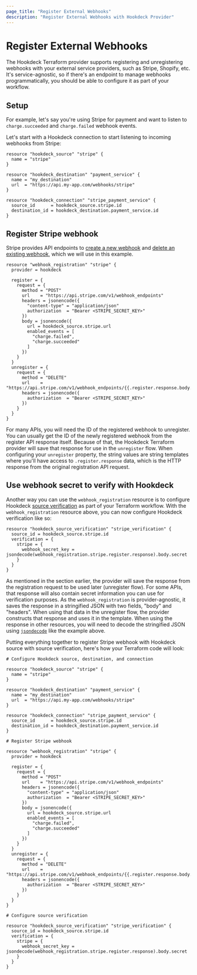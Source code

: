```yaml
---
page_title: "Register External Webhooks"
description: "Register External Webhooks with Hookdeck Provider"
---
```


# Register External Webhooks

The Hookdeck Terraform provider supports registering and unregistering webhooks with your external service providers, such as Stripe, Shopify, etc. It's service-agnostic, so if there's an endpoint to manage webhooks programmatically, you should be able to configure it as part of your workflow.

## Setup

For example, let's say you're using Stripe for payment and want to listen to `charge.succeeded` and `charge.failed` webhook events.

Let's start with a Hookdeck connection to start listening to incoming webhooks from Stripe:

```hcl
resource "hookdeck_source" "stripe" {
  name = "stripe"
}

resource "hookdeck_destination" "payment_service" {
  name = "my_destination"
  url  = "https://api.my-app.com/webhooks/stripe"
}

resource "hookdeck_connection" "stripe_payment_service" {
  source_id      = hookdeck_source.stripe.id
  destination_id = hookdeck_destination.payment_service.id
}
```

## Register Stripe webhook

Stripe provides API endpoints to [create a new webhook](https://stripe.com/docs/api/webhook_endpoints/create) and [delete an existing webhook](https://stripe.com/docs/api/webhook_endpoints/delete), which we will use in this example.

```hcl
resource "webhook_registration" "stripe" {
  provider = hookdeck

  register = {
    request = {
      method = "POST"
      url    = "https://api.stripe.com/v1/webhook_endpoints"
      headers = jsonencode({
        "content-type" = "application/json"
        authorization  = "Bearer <STRIPE_SECRET_KEY>"
      })
      body = jsonencode({
        url = hookdeck_source.stripe.url
        enabled_events = [
          "charge.failed",
          "charge.succeeded"
        ]
      })
    }
  }
  unregister = {
    request = {
      method = "DELETE"
      url    = "https://api.stripe.com/v1/webhook_endpoints/{{.register.response.body.id}}"
      headers = jsonencode({
        authorization  = "Bearer <STRIPE_SECRET_KEY>"
      })
    }
  }
}
```

For many APIs, you will need the ID of the registered webhook to unregister. You can usually get the ID of the newly registered webhook from the register API response itself. Because of that, the Hookdeck Terraform provider will save that response for use in the `unregister` flow. When configuring your `unregister` property, the string values are string templates where you'll have access to `.register.response` data, which is the HTTP response from the original registration API request.

## Use webhook secret to verify with Hookdeck

Another way you can use the `webhook_registration` resource is to configure Hookdeck [source verification](https://hookdeck.com/docs/signature-verification) as part of your Terraform workflow. With the `webhook_registration` resource above, you can now configure Hookdeck verification like so:

```hcl
resource "hookdeck_source_verification" "stripe_verification" {
  source_id = hookdeck_source.stripe.id
  verification = {
    stripe = {
      webhook_secret_key = jsondecode(webhook_registration.stripe.register.response).body.secret
    }
  }
}
```

As mentioned in the section earlier, the provider will save the response from the registration request to be used later (unregister flow). For some APIs, that response will also contain secret information you can use for verification purposes. As the `webhook_registration` is provider-agnostic, it saves the response in a stringified JSON with two fields, "body" and "headers". When using that data in the unregister flow, the provider constructs that response and uses it in the template. When using the response in other resources, you will need to decode the stringified JSON using [`jsondecode`](https://developer.hashicorp.com/terraform/language/functions/jsondecode) like the example above.

Putting everything together to register Stripe webhook with Hookdeck source with source verification, here's how your Terraform code will look:

```hcl
# Configure Hookdeck source, destination, and connection

resource "hookdeck_source" "stripe" {
  name = "stripe"
}

resource "hookdeck_destination" "payment_service" {
  name = "my_destination"
  url  = "https://api.my-app.com/webhooks/stripe"
}

resource "hookdeck_connection" "stripe_payment_service" {
  source_id      = hookdeck_source.stripe.id
  destination_id = hookdeck_destination.payment_service.id
}

# Register Stripe webhook

resource "webhook_registration" "stripe" {
  provider = hookdeck

  register = {
    request = {
      method = "POST"
      url    = "https://api.stripe.com/v1/webhook_endpoints"
      headers = jsonencode({
        "content-type" = "application/json"
        authorization  = "Bearer <STRIPE_SECRET_KEY>"
      })
      body = jsonencode({
        url = hookdeck_source.stripe.url
        enabled_events = [
          "charge.failed",
          "charge.succeeded"
        ]
      })
    }
  }
  unregister = {
    request = {
      method = "DELETE"
      url    = "https://api.stripe.com/v1/webhook_endpoints/{{.register.response.body.id}}"
      headers = jsonencode({
        authorization  = "Bearer <STRIPE_SECRET_KEY>"
      })
    }
  }
}

# Configure source verification

resource "hookdeck_source_verification" "stripe_verification" {
  source_id = hookdeck_source.stripe.id
  verification = {
    stripe = {
      webhook_secret_key = jsondecode(webhook_registration.stripe.register.response).body.secret
    }
  }
}
```
